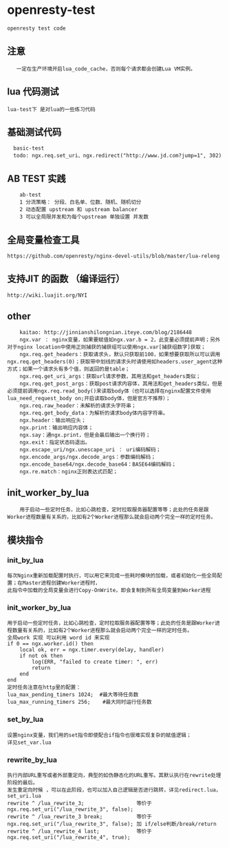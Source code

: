 # openresty-test
    openresty test code

## 注意
       一定在生产环境开启lua_code_cache，否则每个请求都会创建Lua VM实例。
## lua 代码测试
    lua-test下 是对lua的一些练习代码
## 基础测试代码
      basic-test
      todo: ngx.req.set_uri、ngx.redirect("http://www.jd.com?jump=1", 302)

 ## AB TEST 实践
        ab-test
        1 分流策略： 分段、白名单、位数、随机、随机切分
        2 动态配置 upstream 和 upstream balancer
        3 可以全局限并发和为每个upstream 单独设置 并发数
## 全局变量检查工具
    https://github.com/openresty/nginx-devel-utils/blob/master/lua-releng


## 支持JIT 的函数 （编译运行）
    http://wiki.luajit.org/NYI

## other
        kaitao: http://jinnianshilongnian.iteye.com/blog/2186448
        ngx.var ： nginx变量，如果要赋值如ngx.var.b = 2，此变量必须提前声明；另外对于nginx location中使用正则捕获的捕获组可以使用ngx.var[捕获组数字]获取；
        ngx.req.get_headers：获取请求头，默认只获取前100，如果想要获取所以可以调用ngx.req.get_headers(0)；获取带中划线的请求头时请使用如headers.user_agent这种方式；如果一个请求头有多个值，则返回的是table；
        ngx.req.get_uri_args：获取url请求参数，其用法和get_headers类似；
        ngx.req.get_post_args：获取post请求内容体，其用法和get_headers类似，但是必须提前调用ngx.req.read_body()来读取body体（也可以选择在nginx配置文件使用lua_need_request_body on;开启读取body体，但是官方不推荐）；
        ngx.req.raw_header：未解析的请求头字符串；
        ngx.req.get_body_data：为解析的请求body体内容字符串。
        ngx.header：输出响应头；
        ngx.print：输出响应内容体；
        ngx.say：通ngx.print，但是会最后输出一个换行符；
        ngx.exit：指定状态码退出。
        ngx.escape_uri/ngx.unescape_uri ： uri编码解码；
        ngx.encode_args/ngx.decode_args：参数编码解码；
        ngx.encode_base64/ngx.decode_base64：BASE64编码解码；
        ngx.re.match：nginx正则表达式匹配；

## init_worker_by_lua

        用于启动一些定时任务，比如心跳检查，定时拉取服务器配置等等；此处的任务是跟Worker进程数量有关系的，比如有2个Worker进程那么就会启动两个完全一样的定时任务。
## 模块指令
### init_by_lua
    每次Nginx重新加载配置时执行，可以用它来完成一些耗时模块的加载，或者初始化一些全局配置；在Master进程创建Worker进程时，
    此指令中加载的全局变量会进行Copy-OnWrite，即会复制到所有全局变量到Worker进程
### init_worker_by_lua
    用于启动一些定时任务，比如心跳检查，定时拉取服务器配置等等；此处的任务是跟Worker进程数量有关系的，比如有2个Worker进程那么就会启动两个完全一样的定时任务。
    全局work 实现 可以利用 word id 来实现
    if 0 == ngx.worker.id() then
        local ok, err = ngx.timer.every(delay, handler)
        if not ok then
            log(ERR, "failed to create timer: ", err)
            return
        end
    end
    定时任务注意在http里的配置：
    lua_max_pending_timers 1024;  #最大等待任务数
    lua_max_running_timers 256;    #最大同时运行任务数
### set_by_lua
    设置nginx变量，我们用的set指令即使配合if指令也很难实现复杂的赋值逻辑；
    详见set_var.lua
###  rewrite_by_lua
    执行内部URL重写或者外部重定向，典型的如伪静态化的URL重写。其默认执行在rewrite处理阶段的最后。
    发生重定向时候 ，可以在此阶段，也可以加入自己逻辑是否进行跳转，详见redirect.lua，set_uri.lua
    rewrite ^ /lua_rewrite_3;                 等价于  ngx.req.set_uri("/lua_rewrite_3", false);
    rewrite ^ /lua_rewrite_3 break;           等价于  ngx.req.set_uri("/lua_rewrite_3", false); 加 if/else判断/break/return
    rewrite ^ /lua_rewrite_4 last;            等价于  ngx.req.set_uri("/lua_rewrite_4", true);

